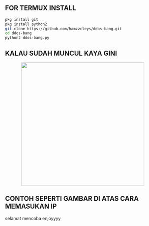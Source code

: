 
## FOR TERMUX INSTALL

```bash
pkg install git
pkg install python2
git clone https://github.com/hamzzcleys/ddos-bang.git
cd ddos-bang
python2 ddos-bang.py

```
## KALAU SUDAH MUNCUL KAYA GINI
<p align="center">
<img src="https://telegra.ph/file/9f530b080ff5204cbe5cd.jpg" width="400" height="400"/>
  </p>

## CONTOH SEPERTI GAMBAR DI ATAS CARA MEMASUKAN IP
selamat mencoba enjoyyyy
  

